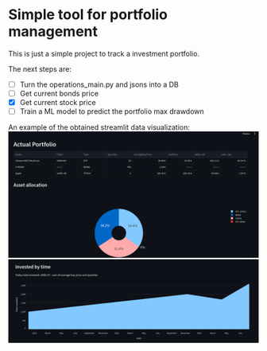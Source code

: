 # Simple tool for portfolio management

This is just a simple project to track a investment portfolio.

The next steps are:
- [ ] Turn the operations_main.py and jsons into a DB
- [ ] Get current bonds price
- [X] Get current stock price
- [ ] Train a ML model to predict the portfolio max drawdown

An example of the obtained streamlit data visualization:
![alt text](streamlit_page1.png "Page1")
![alt text](streamlit_page2.png "Page2")
